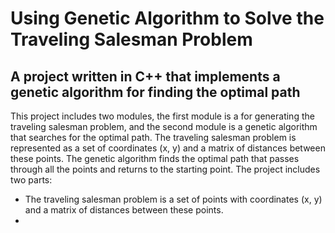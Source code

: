# Using Genetic Algorithm to Solve the Traveling Salesman Problem

## A project written in C++ that implements a genetic algorithm for finding the optimal path

This project includes two modules, the first module is a for generating the traveling salesman problem, and the second module is a genetic algorithm that searches for the optimal path. The traveling salesman problem is represented as a set of coordinates (x, y) and a matrix of distances between these points. The genetic algorithm finds the optimal path that passes through all the points and returns to the starting point. The project includes two parts:

* The traveling salesman problem is a set of points with coordinates (x, y) and a matrix of distances between these points.
* 
